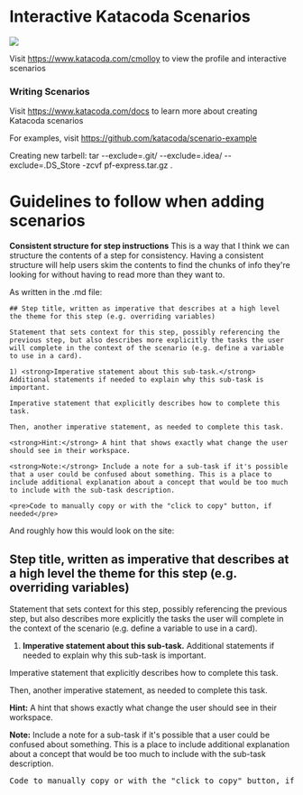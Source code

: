 # Interactive Katacoda Scenarios

[![](http://shields.katacoda.com/katacoda/cmolloy/count.svg)](https://www.katacoda.com/cmolloy "Get your profile on Katacoda.com")

Visit https://www.katacoda.com/cmolloy to view the profile and interactive scenarios

### Writing Scenarios
Visit https://www.katacoda.com/docs to learn more about creating Katacoda scenarios

For examples, visit https://github.com/katacoda/scenario-example


Creating new tarbell:
tar --exclude=.git/ --exclude=.idea/ --exclude=.DS_Store -zcvf pf-express.tar.gz .


# Guidelines to follow when adding scenarios

**Consistent structure for step instructions**
This is a way that I think we can structure the contents of a step for consistency. Having a consistent structure will help users skim the contents to find the chunks of info they're looking for without having to read more than they want to. 

As written in the .md file:
```
## Step title, written as imperative that describes at a high level the theme for this step (e.g. overriding variables)

Statement that sets context for this step, possibly referencing the previous step, but also describes more explicitly the tasks the user will complete in the context of the scenario (e.g. define a variable to use in a card).

1) <strong>Imperative statement about this sub-task.</strong> Additional statements if needed to explain why this sub-task is important.

Imperative statement that explicitly describes how to complete this task.

Then, another imperative statement, as needed to complete this task.

<strong>Hint:</strong> A hint that shows exactly what change the user should see in their workspace.

<strong>Note:</strong> Include a note for a sub-task if it's possible that a user could be confused about something. This is a place to include additional explanation about a concept that would be too much to include with the sub-task description.

<pre>Code to manually copy or with the "click to copy" button, if needed</pre>
```

And roughly how this would look on the site:

## Step title, written as imperative that describes at a high level the theme for this step (e.g. overriding variables)

Statement that sets context for this step, possibly referencing the previous step, but also describes more explicitly the tasks the user will complete in the context of the scenario (e.g. define a variable to use in a card).

1) <strong>Imperative statement about this sub-task.</strong> Additional statements if needed to explain why this sub-task is important.

Imperative statement that explicitly describes how to complete this task.

Then, another imperative statement, as needed to complete this task.

<strong>Hint:</strong> A hint that shows exactly what change the user should see in their workspace.

<strong>Note:</strong> Include a note for a sub-task if it's possible that a user could be confused about something. This is a place to include additional explanation about a concept that would be too much to include with the sub-task description.

<pre>Code to manually copy or with the "click to copy" button, if needed</pre>
